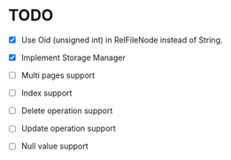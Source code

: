 # TODO

* [x] Use Oid (unsigned int) in RelFileNode instead of String.
* [x] Implement Storage Manager
* [ ] Multi pages support
* [ ] Index support
* [ ] Delete operation support
* [ ] Update operation support
* [ ] Null value support

